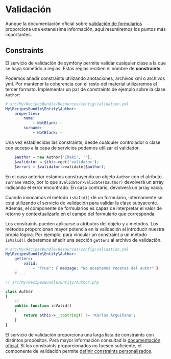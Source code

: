 # Validación
Aunque la documentación oficial sobre [validación de formularios](http://symfony.com/doc/current/book/forms.html#form-validation) proporciona una extensísima información, aquí resumiremos los puntos más importantes.


## Constraints

El servicio de validación de symfony permite validar cualquier clase a la que se haya sometido a reglas. Estas reglas reciben el nombre de **constraints**.

Podemos añadir constraints utilizando anotaciones, archivos xml o archivos yml. Por mantener la coherencia con el resto del material utilizaremos el tercer formato. Implementar un par de constraints de ejemplo sobre la clase `Author`:

```yaml
# src/My/RecipesBundle/Resources/config/validation.yml
My\RecipesBundle\Entity\Author:
    properties:
        name:
            - NotBlank: ~
        surname:
            - NotBlank: ~
```

Una vez establecidas las constraints, desde cualquier controlador o clase con acceso a la capa de servicios podemos utilizar el validador.

```php
    $author = new Author('Iñaki', '');
    $validator = $this->get('validator');
    $errors = $validator->validate($author);
```

En el caso anterior estamos construyendo un objeto `Author` con el atributo `surname` vacío, por lo que `$validator>validate($author)` devolverá un array indicando el error encontrado. En caso contrario, devolverá un array vacío.

Cuando invocamos el método `isValid()` de un formulario, internamente se está utilizando el servicio de validación para validar la clase subyacente. Además, el componente de formularios es capaz de interpretar el valor de retorno y contextualizarlo en el campo del formulario que corresponda.

Los constraints pueden aplicarse a atributos del objeto y a métodos. Los métodos proporcionan mayor potencia en la validación al introducir nuestra propia lógica. Por ejemplo, para vincular un constraint a un método `isValid()` deberemos añadir una sección `getters` al archivo de validación.

```yaml
# src/My/RecipesBundle/Resources/config/validation.yml
My\RecipesBundle\Entity\Author:
    getters:
        valid:
            - "True": { message: "No aceptamos recetas del autor" }
    # ...
```

```php
// src/My/RecipesBundle/Entity/Author.php

class Author
{
    // ...
    public function isValid()
    {
        return $this->__toString() != 'Karlos Arguiñano';
    }
}
```


El servicio de validación proporciona una larga lista de constraints con distintos propósitos. Para mayor información consultad la [documentación oficial](http://symfony.com/doc/current/book/validation.html#constraints). Si los constraints proporcionados no fuesen suficiente, el componente de validación permite [definir constraints personalizados](http://symfony.com/doc/current/cookbook/validation/custom_constraint.html).
